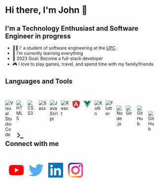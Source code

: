 # Hi there, I'm John 👋
## I'm a Technology Enthusiast and Software Engineer in progress

- 🧑‍🎓 I' a student of software engineering at the [UPC](https://upc.edu.pe).
- 📖 I’m currently learning everything
- 🥅 2023 Goal: Become a full-stack developer
- 🎮 I love to play games, travel, and spend time with my family/friends

## Languages and Tools

<br>

[<img align="left" alt="Visual Studio Code" width="26px" src="https://cdn.jsdelivr.net/gh/devicons/devicon/icons/vscode/vscode-original.svg" style="padding-right:10px;" />]()
&nbsp;&nbsp;
[<img align="left" alt="HTML5" width="26px" src="https://cdn.jsdelivr.net/gh/devicons/devicon/icons/html5/html5-original.svg" style="padding-right:10px;" />]()
&nbsp;&nbsp;
[<img align="left" alt="CSS3" width="26px" src="https://cdn.jsdelivr.net/gh/devicons/devicon/icons/css3/css3-original.svg" style="padding-right:10px;" />]()
&nbsp;&nbsp;
[<img align="left" alt="Sass" width="26px" src="https://cdn.jsdelivr.net/gh/devicons/devicon/icons/sass/sass-original.svg" style="padding-right:10px;" />]()
&nbsp;&nbsp;
[<img align="left" alt="JavaScript" width="26px" src="https://cdn.jsdelivr.net/gh/devicons/devicon/icons/javascript/javascript-original.svg" style="padding-right:10px;" />]()
&nbsp;&nbsp;
[<img align="left" alt="React" width="26px" src="https://cdn.jsdelivr.net/gh/devicons/devicon/icons/react/react-original.svg" style="padding-right:10px;" />]()
&nbsp;&nbsp;
[<img align="left" alt="Angular" width="26px" src="./img/angular.svg" style="padding-right:10px;" />]()
&nbsp;&nbsp;
[<img align="left" alt="Vue" width="26px" src="./img/vue.svg" style="padding-right:10px;" />]()
&nbsp;&nbsp;
[<img align="left" alt="Kotlin" width="26px" src="https://upload.wikimedia.org/wikipedia/commons/thumb/0/06/Kotlin_Icon.svg/512px-Kotlin_Icon.svg.png?20171012085709" style="padding-right:10px;" />]()
&nbsp;&nbsp;
[<img align="left" alt="Flutter" width="26px" src="https://storage.googleapis.com/cms-storage-bucket/0dbfcc7a59cd1cf16282.png" style="padding-right:10px;" />]()
&nbsp;&nbsp;
[<img align="left" alt="Node.js" width="20px" src="https://cdn.jsdelivr.net/gh/devicons/devicon/icons/nodejs/nodejs-original.svg" style="padding-right:10px;" />]()
&nbsp;&nbsp;
[<img align="left" alt="Git" width="26px" src="https://cdn.jsdelivr.net/gh/devicons/devicon/icons/git/git-original.svg" style="padding-right:10px;" />]()
&nbsp;&nbsp;
[<img align="left" alt="GitHub" width="26px" src="https://user-images.githubusercontent.com/3369400/139447912-e0f43f33-6d9f-45f8-be46-2df5bbc91289.png" style="padding-right:10px;" />](https:#gh-dark-mode-only)
&nbsp;&nbsp;
[<img align="left" alt="GitHub" width="26px" src="https://user-images.githubusercontent.com/3369400/139448065-39a229ba-4b06-434b-bc67-616e2ed80c8f.png" style="padding-right:10px;" />](https:#gh-light-mode-only)
&nbsp;&nbsp;
[<img align="left" alt="Terminal" width="26px" src="./img/terminal-light.svg" />](https:#gh-light-mode-only)
&nbsp;&nbsp;
[<img align="left" alt="Terminal" width="26px" src="./img/terminal-dark.svg" />](https:#gh-dark-mode-only)
&nbsp;&nbsp;

<br>

## Connect with me

<br>

&nbsp;&nbsp;
[![website](./img/youtube.svg)](https://www.youtube.com/channel/UCodExTxlvx6WQK9uri2GACA)
&nbsp;&nbsp;
[![website](./img/twitter.svg)](https://twitter.com/_ion_7)
&nbsp;&nbsp;
[![website](./img/linkedin.svg)](https://www.linkedin.com/in/john-sahir-leon-leon-294313195)
&nbsp;&nbsp;
[![website](./img/instagram.svg)](https://www.instagram.com/nobody.js)
